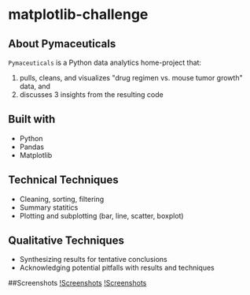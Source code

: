 # matplotlib-challenge
## About Pymaceuticals

`Pymaceuticals` is a Python data analytics home-project that:
1) pulls, cleans, and visualizes "drug regimen vs. mouse tumor growth" data, and
2) discusses 3 insights from the resulting code

## Built with
- Python
- Pandas
- Matplotlib

## Technical Techniques
- Cleaning, sorting, filtering
- Summary statitics
- Plotting and subplotting (bar, line, scatter, boxplot)

## Qualitative Techniques
- Synthesizing results for tentative conclusions
- Acknowledging potential pitfalls with results and techniques

##Screenshots
[!Screenshots](image1.png)
[!Screenshots](image2.png)
